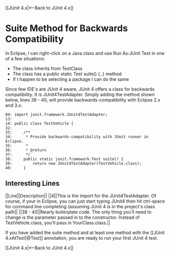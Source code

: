 [[JUnit 4.x|<--Back to JUnit 4.x]]

# Suite Method for Backwards Compatibility

In Eclipse, I can right-click on a Java class and use Run As:JUnit Test in one of a few situations:
* The class inherits from TestClass
* The class has a public static Test suite() {..} method
* If I happen to be selecting a package I can do the same

Since few IDE's are JUnit 4 aware, JUnit 4 offers a class for backwards compatibility. It is JUnit4TestAdapter. Simply adding the method shown below, lines 38 - 40, will provide backwards-compatibility with Eclipse 2.x and 3.x:
```
04: import junit.framework.JUnit4TestAdapter;
13: 
14: public class TestVehicle {
32: 
33:     /**
34:      * Provide backwards-compatibility with JUnit runner in Eclipse.
35:      * 
36:      * @return
37:      */
38:     public static junit.framework.Test suite() {
39:         return new JUnit4TestAdapter(TestVehicle.class);
40:     }
```
## Interesting Lines
||Line||Description||
||4||This is the import for the JUnit4TestAdapter. Of course, if your in Eclipse, you can just start typing JUnit4 then hit ctrl-space for command line completing (assuming JUnit 4 is in the project's class path||
||38 - 40||Nearly boilerplate code. The only thing you'll need to change is the parameter passed in to the constructor. Instead of TestVehicle.class, you'll pass in YourClass.class.||

If you have added the suite method and at least one method with the [[JUnit 4.xAtTest|@Test]] annotation, you are ready to run your first JUnit 4 test.

[[JUnit 4.x|<--Back to JUnit 4.x]]